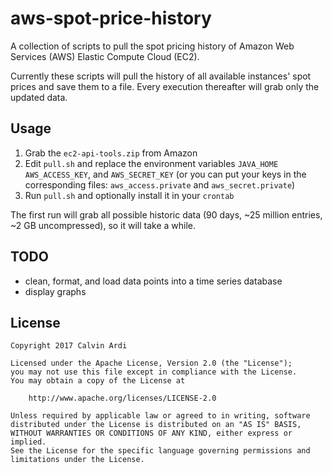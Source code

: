 # aws-spot-price-history

A collection of scripts to pull the spot pricing history of Amazon Web Services
(AWS) Elastic Compute Cloud (EC2).

Currently these scripts will pull the history of all available instances' spot
prices and save them to a file. Every execution thereafter will grab only
the updated data.

## Usage

1. Grab the `ec2-api-tools.zip` from Amazon
2. Edit `pull.sh` and replace the environment variables `JAVA_HOME`
   `AWS_ACCESS_KEY`, and `AWS_SECRET_KEY` (or you can put your keys
    in the corresponding files: `aws_access.private` and `aws_secret.private`)
3. Run `pull.sh` and optionally install it in your `crontab`

The first run will grab all possible historic data (90 days, ~25 million
entries, ~2 GB uncompressed), so it will take a while.

## TODO

* clean, format, and load data points into a time series database
* display graphs

## License

    Copyright 2017 Calvin Ardi
    
    Licensed under the Apache License, Version 2.0 (the "License");
    you may not use this file except in compliance with the License.
    You may obtain a copy of the License at
    
        http://www.apache.org/licenses/LICENSE-2.0
    
    Unless required by applicable law or agreed to in writing, software
    distributed under the License is distributed on an "AS IS" BASIS,
    WITHOUT WARRANTIES OR CONDITIONS OF ANY KIND, either express or implied.
    See the License for the specific language governing permissions and
    limitations under the License.
